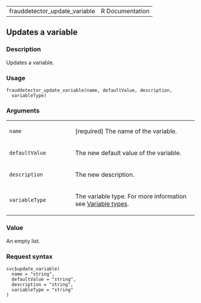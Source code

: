 <table style="width: 100%;">
<tbody>
<tr class="odd">
<td>frauddetector_update_variable</td>
<td style="text-align: right;">R Documentation</td>
</tr>
</tbody>
</table>

## Updates a variable

### Description

Updates a variable.

### Usage

    frauddetector_update_variable(name, defaultValue, description,
      variableType)

### Arguments

<table>
<colgroup>
<col style="width: 35%" />
<col style="width: 65%" />
</colgroup>
<tbody>
<tr class="odd">
<td><code id="frauddetector_update_variable_:_name">name</code></td>
<td><p>[required] The name of the variable.</p></td>
</tr>
<tr class="even">
<td><code
id="frauddetector_update_variable_:_defaultValue">defaultValue</code></td>
<td><p>The new default value of the variable.</p></td>
</tr>
<tr class="odd">
<td><code
id="frauddetector_update_variable_:_description">description</code></td>
<td><p>The new description.</p></td>
</tr>
<tr class="even">
<td><code
id="frauddetector_update_variable_:_variableType">variableType</code></td>
<td><p>The variable type. For more information see <a
href="https://docs.aws.amazon.com/frauddetector/latest/ug/create-a-variable.html#variable-types">Variable
types</a>.</p></td>
</tr>
</tbody>
</table>

### Value

An empty list.

### Request syntax

    svc$update_variable(
      name = "string",
      defaultValue = "string",
      description = "string",
      variableType = "string"
    )
